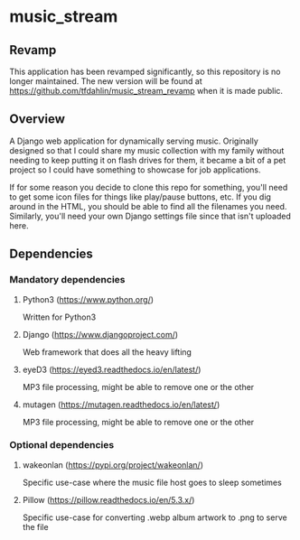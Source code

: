 # music_stream
## Revamp
This application has been revamped significantly, so this repository is no longer maintained. The new version will be found at https://github.com/tfdahlin/music_stream_revamp when it is made public.

## Overview
A Django web application for dynamically serving music. Originally designed so that I could share my music collection with my family without needing to keep putting it on flash drives for them, it became a bit of a pet project so I could have something to showcase for job applications.

If for some reason you decide to clone this repo for something, you'll need to get some icon files for things like play/pause buttons, etc. If you dig around in the HTML, you should be able to find all the filenames you need. Similarly, you'll need your own Django settings file since that isn't uploaded here.

## Dependencies
### Mandatory dependencies
1. Python3 (https://www.python.org/)

   Written for Python3
2. Django (https://www.djangoproject.com/)

   Web framework that does all the heavy lifting
3. eyeD3 (https://eyed3.readthedocs.io/en/latest/)

   MP3 file processing, might be able to remove one or the other
4. mutagen (https://mutagen.readthedocs.io/en/latest/)

   MP3 file processing, might be able to remove one or the other

### Optional dependencies
1. wakeonlan (https://pypi.org/project/wakeonlan/)

   Specific use-case where the music file host goes to sleep sometimes
2. Pillow (https://pillow.readthedocs.io/en/5.3.x/)

   Specific use-case for converting .webp album artwork to .png to serve the file
